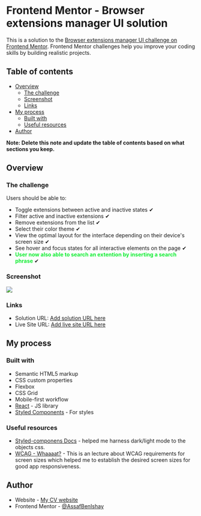 # Frontend Mentor - Browser extensions manager UI solution

This is a solution to the [Browser extensions manager UI challenge on Frontend Mentor](https://www.frontendmentor.io/challenges/browser-extension-manager-ui-yNZnOfsMAp). Frontend Mentor challenges help you improve your coding skills by building realistic projects. 

## Table of contents

- [Overview](#overview)
  - [The challenge](#the-challenge)
  - [Screenshot](#screenshot)
  - [Links](#links)
- [My process](#my-process)
  - [Built with](#built-with)
  - [Useful resources](#useful-resources)
- [Author](#author)

**Note: Delete this note and update the table of contents based on what sections you keep.**

## Overview

### The challenge

Users should be able to:

- Toggle extensions between active and inactive states ✔
- Filter active and inactive extensions ✔
- Remove extensions from the list ✔
- Select their color theme ✔
- View the optimal layout for the interface depending on their device's screen size ✔
- See hover and focus states for all interactive elements on the page ✔
- <b style=color:#12Ed33>User now also able to search an extention by inserting a search phrase</b> ✔

### Screenshot

![](./Capture.PNG)

### Links

- Solution URL: [Add solution URL here](https://your-solution-url.com)
- Live Site URL: [Add live site URL here](https://your-live-site-url.com)

## My process

### Built with

- Semantic HTML5 markup
- CSS custom properties
- Flexbox
- CSS Grid
- Mobile-first workflow
- [React](https://reactjs.org/) - JS library
- [Styled Components](https://styled-components.com/) - For styles



### Useful resources

- [Styled-componens Docs](https://styled-components.com/docs) - helped me harness dark/light mode to the objects css.
- [WCAG - Whaaaat?](https://www.youtube.com/watch?v=Hi3tQ_HzOgo) - This is an lecture about WCAG requirements for screen sizes which helped me to establish the desired screen sizes for good app responsiveness.

## Author

- Website - [My CV website](https://ben-ishay-assaf.vercel.app/)
- Frontend Mentor - [@AssafBenIshay](https://www.frontendmentor.io/profile/AssafBenIshay)

